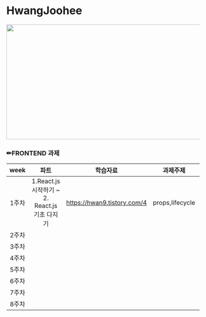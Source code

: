 # HwangJoohee
<img src="https://user-images.githubusercontent.com/93020734/224777742-97b438df-9d86-4d46-b880-7b039a54bacc.png" width = "600" height="300" />

### ✏FRONTEND 과제

|**week**|파트|학습자료|과제주제|과제링크(week브랜치링크첨부)|
|:---:|:---:|:---:|:---:|:---:|
|1주차|1.React.js 시작하기 ~ 2. React.js 기초 다지기|https://hwan9.tistory.com/4|props,lifecycle|https://github.com/HIHJH/React|
|2주차||||링크|
|3주차||||링크|
|4주차||||링크|
|5주차||||링크|
|6주차||||링크|
|7주차||||링크|
|8주차||||링크|
